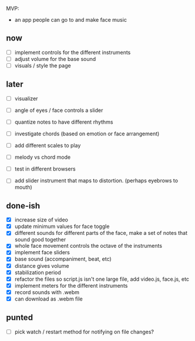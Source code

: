MVP:

* an app people can go to and make face music

## now

- [ ] implement controls for the different instruments
- [ ] adjust volume for the base sound
- [ ] visuals / style the page

## later
- [ ] visualizer
- [ ] angle of eyes / face controls a slider
- [ ] quantize notes to have different rhythms
- [ ] investigate chords (based on emotion or face arrangement)
- [ ] add different scales to play
- [ ] melody vs chord mode
- [ ] test in different browsers
- [ ] add slider instrument that maps to distortion. (perhaps eyebrows to mouth)


## done-ish
- [X] increase size of video
- [X] update minimum values for face toggle
- [X] different sounds for different parts of the face, make a set of notes that sound good together
- [X] whole face movement controls the octave of the instruments
- [X] implement face sliders
- [X] base sound (accompaniment, beat, etc)
- [X] distance gives volume
- [X] stabilization period
- [X] refactor the files so script.js isn't one large file, add video.js, face.js, etc
- [X] implement meters for the different instruments
- [X] record sounds with .webm
- [X] can download as .webm file

## punted


- [ ] pick watch / restart method for notifying on file changes?
